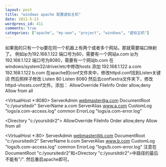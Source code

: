 ```yaml
---
layout: post
title: "windows apache 配置虚拟主机"
date: 2011-5-13
wordpress_id: 411
comments: true
categories: ["apache", "my-own", "project", "windows", "虚拟主机"]
---
```

<meta name="_edit_last" content="1" />
<meta name="_su_description" content="在windows中配置apache虚拟主机。采用单ip多端口映射。" />
<meta name="_su_keywords" content="windows,apache,配置,虚拟,主机,多端口,单ip" />
<meta name="_su_rich_snippet_type" content="none" />
<meta name="_su_title" content="windows,apache,配置,虚拟,主机,多端口" />
<meta name="views" content="363" />
如果我的只有一个ip要在同一个机器上有两个或者多个网站，那就需要端口映射了。
例如ip为192.168.1.122 端口号为80，需要有一个网站a.com
ip为192.168.1.122 端口号为8080，需要有一个网站b.com
在windows/system32/driver/etc中修改hosts 添加
192.168.1.122 a.com
192.168.1.122 b.com
在apache的conf文件夹中，修改httpd.conf找到Listen关键词
然后照样子修改
Listen 80
Listen 8080
然后去conf\extra文件夹下，修改httpd-vhosts.conf文件。添加：
<Directory "c:/yoursitdir">
   AllowOverride FileInfo
   Order allow,deny
   Allow from all
</Directory>

<VirtualHost *:8080>
    ServerAdmin webmaster@a.com
   	DocumentRoot "c:/yoursitedir"
    ServerName a.com
    ServerAlias www.a.com
    CustomLog "logs/a.com-access.log" common
    ErrorLog "logs/a.com-error.log"
</VirtualHost>

<Directory "c:/yoursitdir2">
   AllowOverride FileInfo
   Order allow,deny
   Allow from all
</Directory>

<VirtualHost *:80>
    ServerAdmin webmaster@b.com
    DocumentRoot "c:/yoursitedir2"
    ServerName b.com
    ServerAlias www.b.com
    CustomLog "logs/b.com-access.log" common
    ErrorLog "logs/b.com-error.log"
</VirtualHost>
注意在DocumentRoot "c:/yoursitedir2"和<Directory "c:/yoursitdir2">中路径的最后不能有"/".
然后重启apache即可。

